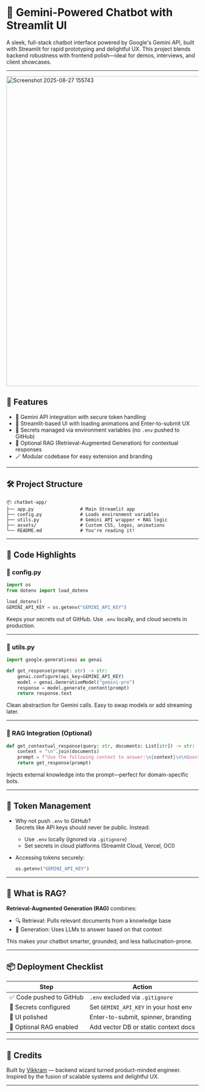 ﻿# 💬 Gemini-Powered Chatbot with Streamlit UI

A sleek, full-stack chatbot interface powered by Google's Gemini API, built with Streamlit for rapid prototyping and delightful UX. This project blends backend robustness with frontend polish—ideal for demos, interviews, and client showcases.

---
<img width="785" height="811" alt="Screenshot 2025-08-27 155743" src="https://github.com/user-attachments/assets/43729417-acd3-47ba-9bdf-00b71c468de1" />

## 🚀 Features

- 🔧 Gemini API integration with secure token handling  
- 🎨 Streamlit-based UI with loading animations and Enter-to-submit UX  
- 🔐 Secrets managed via environment variables (no `.env` pushed to GitHub)  
- 🧠 Optional RAG (Retrieval-Augmented Generation) for contextual responses  
- 🪄 Modular codebase for easy extension and branding  

---

## 🛠️ Project Structure

```
📦 chatbot-app/
├── app.py                 # Main Streamlit app
├── config.py              # Loads environment variables
├── utils.py               # Gemini API wrapper + RAG logic
├── assets/                # Custom CSS, logos, animations
└── README.md              # You're reading it!
```

---

## 📄 Code Highlights

### 🔑 config.py
```python
import os
from dotenv import load_dotenv

load_dotenv()
GEMINI_API_KEY = os.getenv("GEMINI_API_KEY")
```
Keeps your secrets out of GitHub. Use `.env` locally, and cloud secrets in production.

---

### 💬 utils.py
```python
import google.generativeai as genai

def get_response(prompt: str) -> str:
    genai.configure(api_key=GEMINI_API_KEY)
    model = genai.GenerativeModel("gemini-pro")
    response = model.generate_content(prompt)
    return response.text
```
Clean abstraction for Gemini calls. Easy to swap models or add streaming later.

---

### 🧠 RAG Integration (Optional)
```python
def get_contextual_response(query: str, documents: List[str]) -> str:
    context = "\n".join(documents)
    prompt = f"Use the following context to answer:\n{context}\n\nQuestion: {query}"
    return get_response(prompt)
```
Injects external knowledge into the prompt—perfect for domain-specific bots.

---

## 🔐 Token Management

- Why not push `.env` to GitHub?  
  Secrets like API keys should never be public. Instead:  
  - Use `.env` locally (ignored via `.gitignore`)  
  - Set secrets in cloud platforms (Streamlit Cloud, Vercel, OCI)

- Accessing tokens securely:  
  ```python
  os.getenv("GEMINI_API_KEY")
  ```

---


## 🧠 What is RAG?

**Retrieval-Augmented Generation (RAG)** combines:  
- 🔍 Retrieval: Pulls relevant documents from a knowledge base  
- 🧠 Generation: Uses LLMs to answer based on that context  

This makes your chatbot smarter, grounded, and less hallucination-prone.

---

## 📦 Deployment Checklist

| Step                     | Action                                   |
|--------------------------|------------------------------------------|
| ✅ Code pushed to GitHub  | `.env` excluded via `.gitignore`          |
| 🔐 Secrets configured     | Set `GEMINI_API_KEY` in your host env    |
| 🎨 UI polished            | Enter-to-submit, spinner, branding       |
| 🧠 Optional RAG enabled   | Add vector DB or static context docs     |

---

## 🙌 Credits

Built by [Vikkram](https://linkedin.com/in/iamvikramkumar5) — backend wizard turned product-minded engineer.  
Inspired by the fusion of scalable systems and delightful UX.

---

